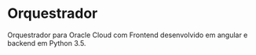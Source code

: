 # Orquestrador
Orquestrador para Oracle Cloud com Frontend desenvolvido em angular e backend em Python 3.5.

